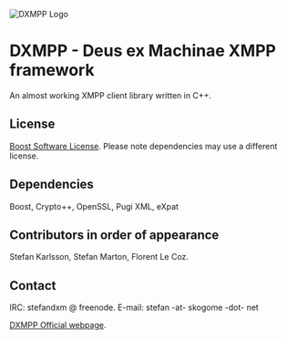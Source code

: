![DXMPP Logo](http://deusexmachinae.se/dxmpp/dxmpplogo.png)

DXMPP - Deus ex Machinae XMPP framework
=====

An almost working XMPP client library written in C++.

License
-----------
[Boost Software License](http://www.boost.org/LICENSE_1_0.txt).
Please note dependencies may use a different license.

Dependencies
-----------
Boost, Crypto++, OpenSSL, Pugi XML, eXpat

Contributors in order of appearance
-----------
Stefan Karlsson, Stefan Marton, Florent Le Coz.

Contact
-----------
IRC: stefandxm @ freenode.
E-mail: stefan -at- skogome -dot- net 

[DXMPP Official webpage](http://deusexmachinae.se/dxmpp).

